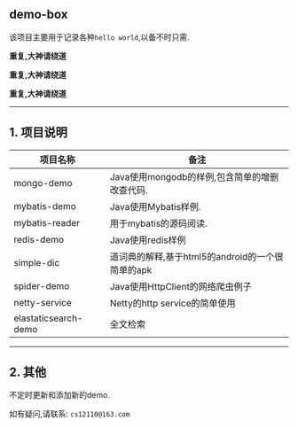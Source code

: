 ## demo-box

该项目主要用于记录各种`hello world`,以备不时只需.

**重复,大神请绕道**

**重复,大神请绕道**

**重复,大神请绕道**


---

## 1. 项目说明

| 项目名称             | 备注                                             |
| -------------------- | ------------------------------------------------ |
| mongo-demo           | Java使用mongodb的样例,包含简单的增删改查代码.    |
| mybatis-demo         | Java使用Mybatis样例.                             |
| mybatis-reader       | 用于mybatis的源码阅读.                           |
| redis-demo           | Java使用redis样例                                |
| simple-dic           | 道词典的解释,基于html5的android的一个很简单的apk |
| spider-demo          | Java使用HttpClient的网络爬虫例子                 |
| netty-service        | Netty的http service的简单使用                    |
| elastaticsearch-demo | 全文检索                                         |

---

## 2. 其他

不定时更新和添加新的demo.

如有疑问,请联系: `cs12110@163.com`

